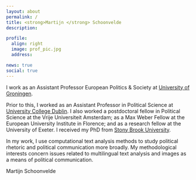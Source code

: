 ```yaml
---
layout: about
permalink: /
title: <strong>Martijn </strong> Schoonvelde
description:

profile:
  align: right
  image: prof_pic.jpg
  address: 

news: true
social: true
---
```


I work as an Assistant Professor European Politics & Society at [University of Groningen](https://www.rug.nl/let/onze-faculteit/organisatie/vakgebieden/europese-talen-en-culturen/chair-group-politics-and-society?lang=en).

Prior to this, I worked as an Assistant Professor in Political Science at [University College Dublin](https://www.ucd.ie/spire/). I also worked a postdoctoral fellow in Political Science at the Vrije Universiteit Amsterdam; as a Max Weber Fellow at the European University Institute in Florence; and as a research fellow at the University of Exeter. I received my PhD from [Stony Brook University](http://stonybrook.edu/polsci).  

In my work, I use computational text analysis methods to study political rhetoric and political communication more broadly. My methodological interests concern issues related to multilingual text analysis and images as a means of political communication. 

Martijn Schoonvelde
